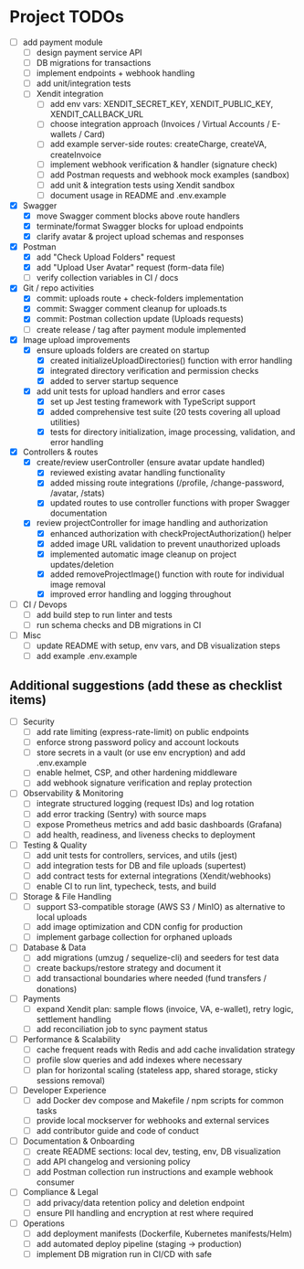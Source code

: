 # Project TODOs

- [ ] add payment module
  - [ ] design payment service API
  - [ ] DB migrations for transactions
  - [ ] implement endpoints + webhook handling
  - [ ] add unit/integration tests
  - [ ] Xendit integration
    - [ ] add env vars: XENDIT_SECRET_KEY, XENDIT_PUBLIC_KEY, XENDIT_CALLBACK_URL
    - [ ] choose integration approach (Invoices / Virtual Accounts / E-wallets / Card)
    - [ ] add example server-side routes: createCharge, createVA, createInvoice
    - [ ] implement webhook verification & handler (signature check)
    - [ ] add Postman requests and webhook mock examples (sandbox)
    - [ ] add unit & integration tests using Xendit sandbox
    - [ ] document usage in README and .env.example

- [x] Swagger
  - [x] move Swagger comment blocks above route handlers
  - [x] terminate/format Swagger blocks for upload endpoints
  - [x] clarify avatar & project upload schemas and responses

- [x] Postman
  - [x] add "Check Upload Folders" request
  - [x] add "Upload User Avatar" request (form-data file)
  - [ ] verify collection variables in CI / docs

- [x] Git / repo activities
  - [x] commit: uploads route + check-folders implementation
  - [x] commit: Swagger comment cleanup for uploads.ts
  - [x] commit: Postman collection update (Uploads requests)
  - [ ] create release / tag after payment module implemented

- [x] Image upload improvements
  - [x] ensure uploads folders are created on startup
    - [x] created initializeUploadDirectories() function with error handling
    - [x] integrated directory verification and permission checks
    - [x] added to server startup sequence
  - [x] add unit tests for upload handlers and error cases
    - [x] set up Jest testing framework with TypeScript support
    - [x] added comprehensive test suite (20 tests covering all upload utilities)
    - [x] tests for directory initialization, image processing, validation, and error handling

- [x] Controllers & routes
  - [x] create/review userController (ensure avatar update handled)
    - [x] reviewed existing avatar handling functionality
    - [x] added missing route integrations (/profile, /change-password, /avatar, /stats)
    - [x] updated routes to use controller functions with proper Swagger documentation
  - [x] review projectController for image handling and authorization
    - [x] enhanced authorization with checkProjectAuthorization() helper
    - [x] added image URL validation to prevent unauthorized uploads
    - [x] implemented automatic image cleanup on project updates/deletion
    - [x] added removeProjectImage() function with route for individual image removal
    - [x] improved error handling and logging throughout

- [ ] CI / Devops
  - [ ] add build step to run linter and tests
  - [ ] run schema checks and DB migrations in CI

- [ ] Misc
  - [ ] update README with setup, env vars, and DB visualization steps
  - [ ] add example .env.example

## Additional suggestions (add these as checklist items)

- [ ] Security
  - [ ] add rate limiting (express-rate-limit) on public endpoints
  - [ ] enforce strong password policy and account lockouts
  - [ ] store secrets in a vault (or use env encryption) and add .env.example
  - [ ] enable helmet, CSP, and other hardening middleware
  - [ ] add webhook signature verification and replay protection

- [ ] Observability & Monitoring
  - [ ] integrate structured logging (request IDs) and log rotation
  - [ ] add error tracking (Sentry) with source maps
  - [ ] expose Prometheus metrics and add basic dashboards (Grafana)
  - [ ] add health, readiness, and liveness checks to deployment

- [ ] Testing & Quality
  - [ ] add unit tests for controllers, services, and utils (jest)
  - [ ] add integration tests for DB and file uploads (supertest)
  - [ ] add contract tests for external integrations (Xendit/webhooks)
  - [ ] enable CI to run lint, typecheck, tests, and build

- [ ] Storage & File Handling
  - [ ] support S3-compatible storage (AWS S3 / MinIO) as alternative to local uploads
  - [ ] add image optimization and CDN config for production
  - [ ] implement garbage collection for orphaned uploads

- [ ] Database & Data
  - [ ] add migrations (umzug / sequelize-cli) and seeders for test data
  - [ ] create backups/restore strategy and document it
  - [ ] add transactional boundaries where needed (fund transfers / donations)

- [ ] Payments
  - [ ] expand Xendit plan: sample flows (invoice, VA, e-wallet), retry logic, settlement handling
  - [ ] add reconciliation job to sync payment status

- [ ] Performance & Scalability
  - [ ] cache frequent reads with Redis and add cache invalidation strategy
  - [ ] profile slow queries and add indexes where necessary
  - [ ] plan for horizontal scaling (stateless app, shared storage, sticky sessions removal)

- [ ] Developer Experience
  - [ ] add Docker dev compose and Makefile / npm scripts for common tasks
  - [ ] provide local mockserver for webhooks and external services
  - [ ] add contributor guide and code of conduct

- [ ] Documentation & Onboarding
  - [ ] create README sections: local dev, testing, env, DB visualization
  - [ ] add API changelog and versioning policy
  - [ ] add Postman collection run instructions and example webhook consumer

- [ ] Compliance & Legal
  - [ ] add privacy/data retention policy and deletion endpoint
  - [ ] ensure PII handling and encryption at rest where required

- [ ] Operations
  - [ ] add deployment manifests (Dockerfile, Kubernetes manifests/Helm)
  - [ ] add automated deploy pipeline (staging -> production)
  - [ ] implement DB migration run in CI/CD with safe
